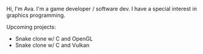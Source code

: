 Hi, I'm Ava. I'm a game developer / software dev.
I have a special interest in graphics programming.

Upcoming projects:
- Snake clone w/ C and OpenGL
- Snake clone w/ C and Vulkan